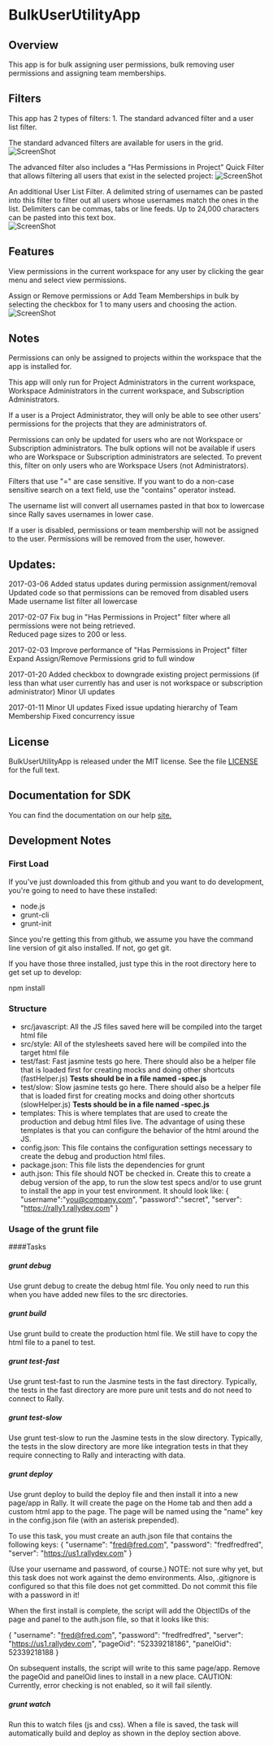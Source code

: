 BulkUserUtilityApp
=========================

## Overview
This app is for bulk assigning user permissions, bulk removing user permissions and assigning team memberships.  

## Filters 
This app has 2 types of filters: 1.  The standard advanced filter and a user list filter. 

The standard advanced filters are available for users in the grid.  
![ScreenShot](/images/advanced-filter.png)

The advanced filter also includes a "Has Permissions in Project" Quick Filter that allows filtering all users that exist in the selected project: 
![ScreenShot](/images/project_permissions_filter.png)

An additional User List Filter.  A delimited string of usernames can be pasted into this filter to filter out all users whose usernames match the ones in the list.  Delimiters can be commas, tabs or line feeds.  Up to 24,000 characters can be pasted into this text box.    
![ScreenShot](/images/bulk-user-filter.png)


## Features
View permissions in the current workspace for any user by clicking the gear menu and select view permissions.  

Assign or Remove permissions or Add Team Memberships in bulk by selecting the checkbox for 1 to many users and choosing the action.
![ScreenShot](/images/bulk-menu.png)


## Notes 
Permissions can only be assigned to projects within the workspace that the app is installed for.  

This app will only run for Project Administrators in the current workspace, Workspace Administrators in the current workspace, and Subscription Administrators.  

If a user is a Project Administrator, they will only be able to see other users' permissions for the projects that they are administrators of.  

Permissions can only be updated for users who are not Workspace or Subscription administrators.  The bulk options will not be available if users who are Workspace or Subscription administrators are selected.  To prevent this, filter on only users who are Workspace Users (not Administrators).    

Filters that use "=" are case sensitive.  If you want to do a non-case sensitive search on a text field, use the "contains" operator instead. 

The username list will convert all usernames pasted in that box to lowercase since Rally saves usernames in lower case.  

If a user is disabled, permissions or team membership will not be assigned to the user.  Permissions will be removed from the user, however.  


## Updates: 

2017-03-06
Added status updates during permission assignment/removal
Updated code so that permissions can be removed from disabled users
Made username list filter all lowercase

2017-02-07 
Fix bug in "Has Permissions in Project" filter where all permissions were not being retrieved.  
Reduced page sizes to 200 or less.

2017-02-03
Improve performance of "Has Permissions in Project" filter
Expand Assign/Remove Permissions grid to full window 
 
2017-01-20
Added checkbox to downgrade existing project permissions (if less than what user currently has and user is not workspace or subscription administrator)
Minor UI updates

2017-01-11
Minor UI updates
Fixed issue updating hierarchy of Team Membership
Fixed concurrency issue 


## License

BulkUserUtilityApp is released under the MIT license.  See the file [LICENSE](./LICENSE) for the full text.

## Documentation for SDK

You can find the documentation on our help [site.](https://help.rallydev.com/apps/2.1/doc/)



## Development Notes

### First Load

If you've just downloaded this from github and you want to do development, 
you're going to need to have these installed:

 * node.js
 * grunt-cli
 * grunt-init
 
Since you're getting this from github, we assume you have the command line
version of git also installed.  If not, go get git.

If you have those three installed, just type this in the root directory here
to get set up to develop:

  npm install

### Structure

  * src/javascript:  All the JS files saved here will be compiled into the 
  target html file
  * src/style: All of the stylesheets saved here will be compiled into the 
  target html file
  * test/fast: Fast jasmine tests go here.  There should also be a helper 
  file that is loaded first for creating mocks and doing other shortcuts
  (fastHelper.js) **Tests should be in a file named <something>-spec.js**
  * test/slow: Slow jasmine tests go here.  There should also be a helper
  file that is loaded first for creating mocks and doing other shortcuts 
  (slowHelper.js) **Tests should be in a file named <something>-spec.js**
  * templates: This is where templates that are used to create the production
  and debug html files live.  The advantage of using these templates is that
  you can configure the behavior of the html around the JS.
  * config.json: This file contains the configuration settings necessary to
  create the debug and production html files.  
  * package.json: This file lists the dependencies for grunt
  * auth.json: This file should NOT be checked in.  Create this to create a
  debug version of the app, to run the slow test specs and/or to use grunt to
  install the app in your test environment.  It should look like:
    {
        "username":"you@company.com",
        "password":"secret",
        "server": "https://rally1.rallydev.com"
    }
  
### Usage of the grunt file
####Tasks
    
##### grunt debug

Use grunt debug to create the debug html file.  You only need to run this when you have added new files to
the src directories.

##### grunt build

Use grunt build to create the production html file.  We still have to copy the html file to a panel to test.

##### grunt test-fast

Use grunt test-fast to run the Jasmine tests in the fast directory.  Typically, the tests in the fast 
directory are more pure unit tests and do not need to connect to Rally.

##### grunt test-slow

Use grunt test-slow to run the Jasmine tests in the slow directory.  Typically, the tests in the slow
directory are more like integration tests in that they require connecting to Rally and interacting with
data.

##### grunt deploy

Use grunt deploy to build the deploy file and then install it into a new page/app in Rally.  It will create the page on the Home tab and then add a custom html app to the page.  The page will be named using the "name" key in the config.json file (with an asterisk prepended).

To use this task, you must create an auth.json file that contains the following keys:
{
    "username": "fred@fred.com",
    "password": "fredfredfred",
    "server": "https://us1.rallydev.com"
}

(Use your username and password, of course.)  NOTE: not sure why yet, but this task does not work against the demo environments.  Also, .gitignore is configured so that this file does not get committed.  Do not commit this file with a password in it!

When the first install is complete, the script will add the ObjectIDs of the page and panel to the auth.json file, so that it looks like this:

{
    "username": "fred@fred.com",
    "password": "fredfredfred",
    "server": "https://us1.rallydev.com",
    "pageOid": "52339218186",
    "panelOid": 52339218188
}

On subsequent installs, the script will write to this same page/app. Remove the
pageOid and panelOid lines to install in a new place.  CAUTION:  Currently, error checking is not enabled, so it will fail silently.

##### grunt watch

Run this to watch files (js and css).  When a file is saved, the task will automatically build and deploy as shown in the deploy section above.

